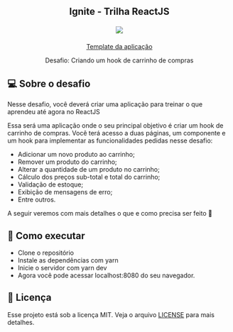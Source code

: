 <h2 align="center">
  Ignite - Trilha ReactJS
  
<p align="center">
  <img src ="https://www.notion.so/image/https%3A%2F%2Fs3-us-west-2.amazonaws.com%2Fsecure.notion-static.com%2Fa34120df-4046-4a84-8133-6eb987bceac6%2FUntitled.png?table=block&id=4e3c96e5-f7a7-4e1a-9fa9-34d99494047b&spaceId=08f749ff-d06d-49a8-a488-9846e081b224&width=2000&userId=4bb23a86-3dd7-4996-8b99-f75fd55ecab5&cache=v2" width = "auto"  align="center"/>
 </p>

</h2>
<p align="center">
  <a href="https://github.com/rocketseat-education/ignite-template-reactjs-criando-um-hook-de-carrinho-de-compras">Template da aplicação</a>
</p>
<p align="center">
  Desafio: Criando um hook de carrinho de compras
</p>


## 💻 Sobre o desafio

Nesse desafio, você deverá criar uma aplicação para treinar o que aprendeu até agora no ReactJS

Essa será uma aplicação onde o seu principal objetivo é criar um hook de carrinho de compras. Você terá acesso a duas páginas, um componente e um hook para implementar as funcionalidades pedidas nesse desafio:

- Adicionar um novo produto ao carrinho;
- Remover um produto do carrinho;
- Alterar a quantidade de um produto no carrinho;
- Cálculo dos preços sub-total e total do carrinho;
- Validação de estoque;
- Exibição de mensagens de erro;
- Entre outros.

A seguir veremos com mais detalhes o que e como precisa ser feito 🚀
## 🚀 Como executar

* Clone o repositório
* Instale as dependências com yarn
* Inicie o servidor com yarn dev
* Agora você pode acessar localhost:8080 do seu navegador.

## :memo: Licença

Esse projeto está sob a licença MIT. Veja o arquivo [LICENSE](LICENSE) para mais detalhes.
